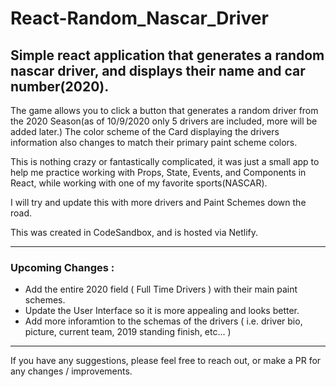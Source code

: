 # React-Random_Nascar_Driver

<h2>Simple react application that generates a random nascar driver, and displays their name and car number(2020).</h2>

The game allows you to click a button that generates a random driver from the 2020 Season(as of 10/9/2020 only 5 drivers are included, more will be added later.) The color scheme of the Card displaying the drivers information also changes to match their primary paint scheme colors.

This is nothing crazy or fantastically complicated, it was just a small app to help me practice working with Props, State, Events, and Components in React, while working with one of my favorite sports(NASCAR).

I will try and update this with more drivers and Paint Schemes down the road.

This was created in CodeSandbox, and is hosted via Netlify.
<hr>

<h3>Upcoming Changes : </h3>

- Add the entire 2020 field ( Full Time Drivers ) with their main paint schemes.
- Update the User Interface so it is more appealing and looks better.
- Add more inforamtion to the schemas of the drivers ( i.e. driver bio, picture, current team, 2019 standing finish, etc... )

<hr>

If you have any suggestions, please feel free to reach out, or make a PR for any changes / improvements.
